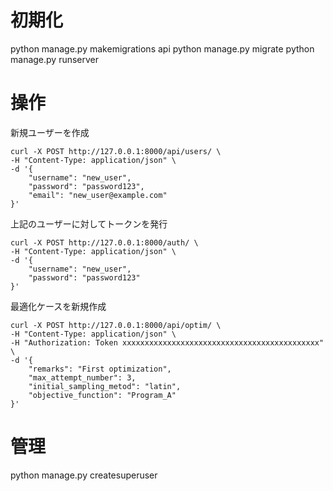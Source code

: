 # 初期化
python manage.py makemigrations api
python manage.py migrate
python manage.py runserver


# 操作
新規ユーザーを作成
```
curl -X POST http://127.0.0.1:8000/api/users/ \
-H "Content-Type: application/json" \
-d '{
    "username": "new_user",
    "password": "password123",
    "email": "new_user@example.com"
}'
```

上記のユーザーに対してトークンを発行
```
curl -X POST http://127.0.0.1:8000/auth/ \
-H "Content-Type: application/json" \
-d '{
    "username": "new_user",
    "password": "password123"
}'
```

最適化ケースを新規作成
```
curl -X POST http://127.0.0.1:8000/api/optim/ \
-H "Content-Type: application/json" \
-H "Authorization: Token xxxxxxxxxxxxxxxxxxxxxxxxxxxxxxxxxxxxxxxxxxxx" \
-d '{
    "remarks": "First optimization",
    "max_attempt_number": 3,
    "initial_sampling_metod": "latin",
    "objective_function": "Program_A"
}'
```

# 管理
python manage.py createsuperuser
